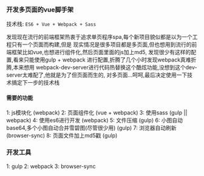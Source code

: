 ### 开发多页面的vue脚手架

技术栈: `ES6 + Vue + Webpack + Sass`

发现现在流行的前端框架热衷于追求单页程序spa,每个新项目貌似都是以为一个工程只有一个页面而构建,但是
现实情况是很多项目都是多页面,但也想用到流行的前端框架比如vue,也想进行组件化,然后页面里面的js加上md5,
发现很少有这样的配置,看来只能使用gulp + webpack 进行配置,折腾了几个小时发现webpack真难折腾,本来想用
webpack-dev-server进行代码热替换这个酷炫功能,没想到这个dev-server太难配了,他就是为了但页面而生的,
对多页面...呵呵,最后决定使用一下技术搞定下一步的技术栈

#### 需要的功能

1: js模块化 (webpack)
2: 页面组件化 (vue + webpack)
3: 使用sass (gulp || webpack)
4: 使用es6进行开发 (webpack)
5: 文件压缩 (gulp)
6: 小图自动base64,多个小图自动合并雪碧图(尽管很少用) (gulp)
7: 浏览器自动刷新 (browser-sync)
8: 页面文件加上md5戳 (gulp)

### 开发工具

1: gulp
2: webpack
3: browser-sync